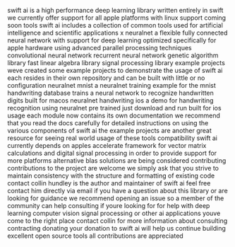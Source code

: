 swift ai is a high performance deep learning library written entirely in swift we currently offer support for all apple platforms with linux support coming soon tools swift ai includes a collection of common tools used for artificial intelligence and scientific applications x neuralnet a flexible fully connected neural network with support for deep learning optimized specifically for apple hardware using advanced parallel processing techniques convolutional neural network recurrent neural network genetic algorithm library fast linear algebra library signal processing library example projects weve created some example projects to demonstrate the usage of swift ai each resides in their own repository and can be built with little or no configuration neuralnet mnist a neuralnet training example for the mnist handwriting database trains a neural network to recognize handwritten digits built for macos neuralnet handwriting ios a demo for handwriting recognition using neuralnet pre trained just download and run built for ios usage each module now contains its own documentation we recommend that you read the docs carefully for detailed instructions on using the various components of swift ai the example projects are another great resource for seeing real world usage of these tools compatibility swift ai currently depends on apples accelerate framework for vector matrix calculations and digital signal processing in order to provide support for more platforms alternative blas solutions are being considered contributing contributions to the project are welcome we simply ask that you strive to maintain consistency with the structure and formatting of existing code contact collin hundley is the author and maintainer of swift ai feel free contact him directly via email if you have a question about this library or are looking for guidance we recommend opening an issue so a member of the community can help consulting if youre looking for for help with deep learning computer vision signal processing or other ai applications youve come to the right place contact collin for more information about consulting contracting donating your donation to swift ai will help us continue building excellent open source tools all contributions are appreciated